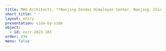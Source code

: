 ```yaml
---
title: MAD Architects, **Nanjing Zendai Himalayas Center, Nanjing, China**
short_title: ' '
layout: entry
presentation: side-by-side
object:
  - id: exrr-2023-103
order: 436
menu: false
---
```

